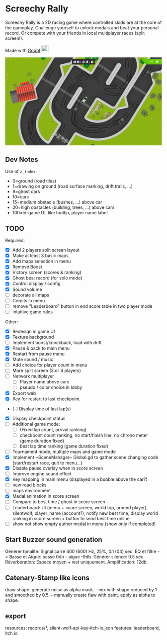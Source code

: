 
# Screechy Rally

Screechy Rally is a 2D racing game where controlled skids are at the core of the gameplay.
Challenge yourself to unlock medals and beat your personal record.
Or compete with your friends in local multiplayer races (split screen!).

Made with [Godot](https://godotengine.org/)
<img src="https://godotengine.org/themes/godotengine/assets/favicon.png" width="22" height="22">

![Screenshot Single Player](screenshots/single_player.png)

## Dev Notes

Use of `z_index`:

- 0=ground (road tiles)
- 1=drawing on ground (road surface marking, drift trails, ...)
- 9=ghost cars
- 10=cars
- 15=medium obstacle (bushes, ...) above car
- 20=high obstacles (building, trees, ...) above cars
- 100=in-game UI, like tooltip, player name label

## TODO

Required:

- [x] Add 2 players split screen layout
- [x] Make at least 3 basic maps
- [x] Add maps selection in menu
- [x] Remove Boost
- [x] Victory screen (scores & ranking)
- [x] Ghost best record (for solo mode)
- [x] Control display / config
- [x] Sound volume
- [ ] decorate all maps
- [ ] Credits in menu
- [ ] remove "Leaderboard" button in end score table in two player mode
- [ ] intuitive game rules

Other:

- [x] Redesign in game UI
- [x] Texture background
- [ ] Implement boost/knockback, load with drift
- [x] Pause & back to main menu
- [x] Restart from pause menu
- [x] Mute sound / music
- [ ] Add choice for player count in menu
- [ ] More split screen (3 or 4 players)
- [ ] Network multiplayer
	- [ ] Player name above cars
	- [ ] pseudo / color choice in lobby
- [x] Export web
- [x] Key for restart to last checkpoint
- [-] Display time of last lap(s)
- [x] Display checkpoint status
- [ ] Additional game mode:
  - [ ] (Fixed lap count, arrival ranking)
  - [ ] checkpoint count ranking, no start/finish line, no chrono meter (game duration fixed)
  - [ ] best lap time ranking (game duration fixed)
- [ ] Tournament mode, multiple maps and game mode
- [x] Implement ~SceneManager~ Global.gd to gather scene changing code (start/restart race, quit to menu...)
- [x] Disable pause overlay when in score screen
- [ ] Improve engine sound effect
- [x] Key mapping in main menu (displayed in a bubble above the car?)
- [ ] new road blocks
- [ ] maps environment
- [x] Medal animation in score screen
- [ ] Compare to best time / ghost in score screen
- [ ] Leaderboard: UI (menu + score screen, world top, around player), silentwolf, player_name (account?), notify new best time, display world ranking in score screen + button to send best time online
- [ ] show not show empty author medal in menu (show only if completed)

## Start Buzzer sound generation

Générer tonalité: Signal carré 400 (600) Hz, 25%, 0.1 (04) sec.
EQ et filtre -> Basse et Aigue: basse 0db - aigue -9db.
Générer silence: 0.5 sec.
Réverbération: Espace moyen + wet uniquement.
Amplification: 12db.

## Catenary-Stamp like icons

draw shape.
generate noise as alpha mask.
	- mix with shape reduced by 1 and smoothed by 0.5.
	- manually create flaw with paint.
apply as alpha to shape.

## export

resources: records/*, silent-wolf-api-key-itch-io.json
features: leaderboard, itch.io
